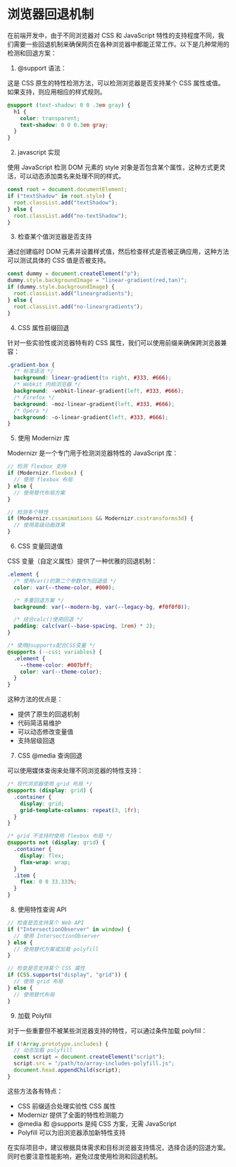 # 浏览器回退机制

在前端开发中，由于不同浏览器对 CSS 和 JavaScript 特性的支持程度不同，我们需要一些回退机制来确保网页在各种浏览器中都能正常工作。以下是几种常用的检测和回退方案：

1. @support 语法：

这是 CSS 原生的特性检测方法，可以检测浏览器是否支持某个 CSS 属性或值。如果支持，则应用相应的样式规则。

```css
@support (text-shadow: 0 0 .3em gray) {
  h1 {
    color: transparent;
    text-shadow: 0 0 0.3em gray;
  }
}
```

2. javascript 实现

使用 JavaScript 检测 DOM 元素的 style 对象是否包含某个属性，这种方式更灵活，可以动态添加类名来处理不同的样式。

```javascript
const root = document.documentElement;
if ("textShadow" in root.style) {
  root.classList.add("textShadow");
} else {
  root.classList.add("no-textShadow");
}
```

3. 检查某个值浏览器是否支持

通过创建临时 DOM 元素并设置样式值，然后检查样式是否被正确应用，这种方法可以测试具体的 CSS 值是否被支持。

```javascript
const dummy = document.createElement("p");
dummy.style.backgroundImage = "linear-gradient(red,tan)";
if (dummy.style.backgroundImage) {
  root.classList.add("lineargradients");
} else {
  root.classList.add("no-lineargradients");
}
```

4. CSS 属性前缀回退

针对一些实验性或浏览器特有的 CSS 属性，我们可以使用前缀来确保跨浏览器兼容：

```css
.gradient-box {
  /* 标准语法 */
  background: linear-gradient(to right, #333, #666);
  /* Webkit 内核浏览器 */
  background: -webkit-linear-gradient(left, #333, #666);
  /* Firefox */
  background: -moz-linear-gradient(left, #333, #666);
  /* Opera */
  background: -o-linear-gradient(left, #333, #666);
}
```

5. 使用 Modernizr 库

Modernizr 是一个专门用于检测浏览器特性的 JavaScript 库：

```javascript
// 检测 flexbox 支持
if (Modernizr.flexbox) {
  // 使用 flexbox 布局
} else {
  // 使用替代布局方案
}

// 检测多个特性
if (Modernizr.cssanimations && Modernizr.csstransforms3d) {
  // 使用高级动画效果
}
```

6. CSS 变量回退值

CSS 变量（自定义属性）提供了一种优雅的回退机制：

```css
.element {
  /* 使用var()的第二个参数作为回退值 */
  color: var(--theme-color, #000);

  /* 多重回退方案 */
  background: var(--modern-bg, var(--legacy-bg, #f0f0f0));

  /* 结合calc()使用回退 */
  padding: calc(var(--base-spacing, 1rem) * 2);
}

/* 使用@supports配合CSS变量 */
@supports (--css: variables) {
  .element {
    --theme-color: #007bff;
    color: var(--theme-color);
  }
}
```

这种方法的优点是：

- 提供了原生的回退机制
- 代码简洁易维护
- 可以动态修改变量值
- 支持层级回退

7. CSS @media 查询回退

可以使用媒体查询来处理不同浏览器的特性支持：

```css
/* 现代浏览器使用 grid 布局 */
@supports (display: grid) {
  .container {
    display: grid;
    grid-template-columns: repeat(3, 1fr);
  }
}

/* grid 不支持时使用 flexbox 布局 */
@supports not (display: grid) {
  .container {
    display: flex;
    flex-wrap: wrap;
  }
  .item {
    flex: 0 0 33.333%;
  }
}
```

8. 使用特性查询 API

```javascript
// 检查是否支持某个 Web API
if ("IntersectionObserver" in window) {
  // 使用 IntersectionObserver
} else {
  // 使用替代方案或加载 polyfill
}

// 检查是否支持某个 CSS 属性
if (CSS.supports("display", "grid")) {
  // 使用 grid 布局
} else {
  // 使用替代布局
}
```

9. 加载 Polyfill

对于一些重要但不被某些浏览器支持的特性，可以通过条件加载 polyfill：

```javascript
if (!Array.prototype.includes) {
  // 动态加载 polyfill
  const script = document.createElement("script");
  script.src = "/path/to/array-includes-polyfill.js";
  document.head.appendChild(script);
}
```

这些方法各有特点：

- CSS 前缀适合处理实验性 CSS 属性
- Modernizr 提供了全面的特性检测能力
- @media 和 @supports 是纯 CSS 方案，无需 JavaScript
- Polyfill 可以为旧浏览器添加新特性支持

在实际项目中，建议根据具体需求和目标浏览器支持情况，选择合适的回退方案。同时也要注意性能影响，避免过度使用检测和回退机制。
